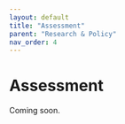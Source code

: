 ```yaml
---
layout: default
title: "Assessment"
parent: "Research & Policy"
nav_order: 4
---
```


# Assessment

Coming soon.

